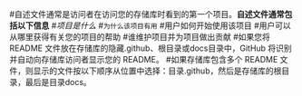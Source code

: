 #自述文件通常是访问者在访问您的存储库时看到的第一个项目。**自述文件通常包括以下信息**
#_项目是什么_
#`为什么该项目有用`
#用户如何开始使用该项目
#用户可以从哪里获得有关您的项目的帮助
#谁维护项目并为项目做出贡献
#如果您将 README 文件放在存储库的隐藏.github、根目录或docs目录中，GitHub 将识别并自动向存储库访问者显示您的 README。
#如果存储库包含多个 README 文件，则显示的文件按以下顺序从位置中选择：目录.github，然后是存储库的根目录，最后是目录docs。
